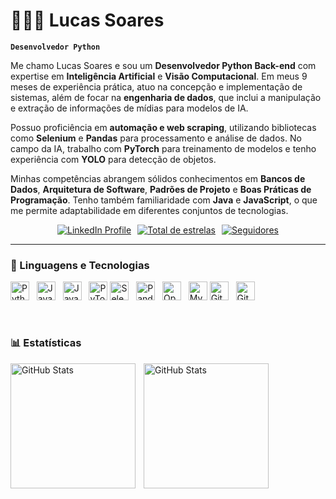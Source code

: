 # 👨🏽‍💻 Lucas Soares 

**`Desenvolvedor Python`**

Me chamo Lucas Soares e sou um **Desenvolvedor Python Back-end** com expertise em **Inteligência Artificial** e **Visão Computacional**. Em meus 9 meses de experiência prática, atuo na concepção e implementação de sistemas, além de focar na **engenharia de dados**, que inclui a manipulação e extração de informações de mídias para modelos de IA.

Possuo proficiência em **automação e web scraping**, utilizando bibliotecas como **Selenium** e **Pandas** para processamento e análise de dados. No campo da IA, trabalho com **PyTorch** para treinamento de modelos e tenho experiência com **YOLO** para detecção de objetos.

Minhas competências abrangem sólidos conhecimentos em **Bancos de Dados**, **Arquitetura de Software**, **Padrões de Projeto** e **Boas Práticas de Programação**. Tenho também familiaridade com **Java** e **JavaScript**, o que me permite adaptabilidade em diferentes conjuntos de tecnologias.

<div style="display: flex; justify-content: center; flex-wrap: wrap; gap: 10px;">
  <a href="https://www.linkedin.com/in/lucas-soares-77054b30b/">
    <img
      alt="LinkedIn Profile"
      title="Meu perfil no LinkedIn"
      src="https://custom-icon-badges.demolab.com/badge/LinkedIn-blue?style=for-the-badge&logo=linkedin&logoColor=white"
    />
  </a>
  <a href="https://github.com/Lucas7721?tab=repositories&sort=stargazers">
    <img
      alt="Total de estrelas"
      title="Total de estrelas GitHub"
      src="https://custom-icon-badges.demolab.com/github/stars/Lucas7721?color=55960c&style=for-the-badge&labelColor=488207&logo=star&label=estrelas"
    />
  </a>
  <a href="https://github.com/Lucas7721?tab=followers">
    <img
      alt="Seguidores"
      title="Me siga no GitHub"
      src="https://custom-icon-badges.demolab.com/github/followers/Lucas7721?color=236ad3&labelColor=1155ba&style=for-the-badge&logo=github&label=Seguidores&logoColor=white"
    />
  </a>
</div>

---

### 🤖 Linguagens e Tecnologias

<img alt="Python" title="Python" width="30px" src="https://cdn.jsdelivr.net/gh/devicons/devicon/icons/python/python-original.svg" /> &nbsp;
<img alt="Java" title="Java" width="30px" src="https://cdn.jsdelivr.net/gh/devicons/devicon/icons/java/java-original.svg"/> &nbsp;
<img alt="JavaScript" title="JavaScript" width="30px" src="https://cdn.jsdelivr.net/gh/devicons/devicon/icons/javascript/javascript-original.svg" /> &nbsp;
<img alt="PyTorch" title="PyTorch" width="30px" src="https://cdn.jsdelivr.net/gh/devicons/devicon/icons/pytorch/pytorch-original.svg" />
<img alt="Selenium" title="Selenium" width="30px" src="https://cdn.jsdelivr.net/gh/devicons/devicon/icons/selenium/selenium-original.svg" /> &nbsp;
<img alt="Pandas" title="Pandas" width="30px" src="https://cdn.jsdelivr.net/gh/devicons/devicon/icons/pandas/pandas-original.svg" /> &nbsp;
<img alt="OpenCV" title="OpenCV" width="30px" src="https://cdn.jsdelivr.net/gh/devicons/devicon/icons/opencv/opencv-original.svg" /> &nbsp;
<img alt="MySQL" title="MySQL" width="30px" src="https://cdn.jsdelivr.net/gh/devicons/devicon/icons/mysql/mysql-original.svg" />
<img alt="Git" title="Git" width="30px" src="https://cdn.jsdelivr.net/gh/devicons/devicon/icons/git/git-original.svg" /> &nbsp;
<img alt="GitHub" title="GitHub" width="30px" src="https://cdn.jsdelivr.net/gh/devicons/devicon/icons/github/github-original.svg" />

<br/>

### 📊 Estatísticas

<p>
  <img 
    align="left" 
    alt="GitHub Stats" 
    height="200" 
    style="padding-right: 10px;" 
    src="https://my-status-lucas-projects-383d7e29.vercel.app/api?username=Lucas7721&show_icons=true&count_private=true&include_all_commits=true&theme=dark&locale=pt-br" 
  />

  <img 
        align="left" 
        alt="GitHub Stats" 
        height="200" 
        src="https://my-status-lucas-projects-383d7e29.vercel.app/api/top-langs/?username=Lucas7721&theme=dark&layout=compact&custom_title=Tecnologias&langs_count=9" 
    />

</p>
